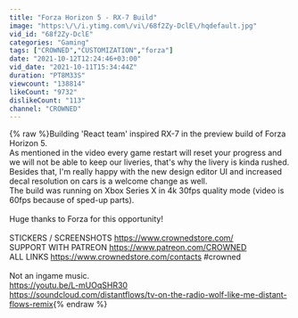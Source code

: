 ```yaml
---
title: "Forza Horizon 5 - RX-7 Build"
image: "https:\/\/i.ytimg.com\/vi\/68f2Zy-DclE\/hqdefault.jpg"
vid_id: "68f2Zy-DclE"
categories: "Gaming"
tags: ["CROWNED","CUSTOMIZATION","forza"]
date: "2021-10-12T12:24:46+03:00"
vid_date: "2021-10-11T15:34:44Z"
duration: "PT8M33S"
viewcount: "138814"
likeCount: "9732"
dislikeCount: "113"
channel: "CROWNED"
---
```

{% raw %}Building 'React team' inspired RX-7 in the preview build of Forza Horizon 5.<br />As mentioned in the video every game restart will reset your progress and we will not be able to keep our liveries, that's why the livery is kinda rushed. Besides that, I'm really happy with the new design editor UI and increased decal resolution on cars is a welcome change as well.<br />The build was running on Xbox Series X in 4k 30fps quality mode (video is 60fps because of sped-up parts).<br /><br />Huge thanks to Forza for this opportunity! <br /><br />STICKERS / SCREENSHOTS <a rel="nofollow" target="blank" href="https://www.crownedstore.com/">https://www.crownedstore.com/</a> <br />SUPPORT WITH PATREON <a rel="nofollow" target="blank" href="https://www.patreon.com/CROWNED">https://www.patreon.com/CROWNED</a><br />ALL LINKS <a rel="nofollow" target="blank" href="https://www.crownedstore.com/contacts">https://www.crownedstore.com/contacts</a> #crowned<br /><br />Not an ingame music.<br /><a rel="nofollow" target="blank" href="https://youtu.be/L-mUOqSHR30">https://youtu.be/L-mUOqSHR30</a><br /><a rel="nofollow" target="blank" href="https://soundcloud.com/distantflows/tv-on-the-radio-wolf-like-me-distant-flows-remix">https://soundcloud.com/distantflows/tv-on-the-radio-wolf-like-me-distant-flows-remix</a>{% endraw %}
